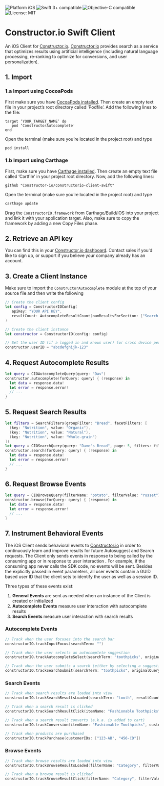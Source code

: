 <img src="https://img.shields.io/badge/platform-iOS-blue.svg?style=flat" alt="Platform iOS" /> <img src="https://img.shields.io/badge/Swift-3.0+-blue.svg" alt="Swift 3+ compatible" /> <img src="https://img.shields.io/badge/Objective--C-compatible-blue.svg" alt="Objective-C compatible" /> <img  src="http://img.shields.io/badge/license-MIT-blue.svg?style=flat" alt="License: MIT" />

# Constructor.io Swift Client

An iOS Client for [Constructor.io](http://constructor.io/).  [Constructor.io](http://constructor.io/) provides search as a service that optimizes results using artificial intelligence (including natural language processing, re-ranking to optimize for conversions, and user personalization).

## 1. Import

### 1.a Import using CocoaPods

First make sure you have [CocoaPods installed](https://guides.cocoapods.org/using/getting-started.html).  Then create an empty text file in your project’s root directory called ‘Podfile’. Add the following lines to the file:

```use_frameworks!
target ‘YOUR_TARGET_NAME’ do
   pod ‘ConstructorAutocomplete'
end
```

Open the terminal (make sure you’re located in the project root) and type

```bash
pod install
```

### 1.b Import using Carthage

First, make sure you have [Carthage installed](https://github.com/Carthage/Carthage#installing-carthage). Then create an empty text file called ‘Cartfile’ in your project root directory. Now, add the following lines:

```
github "Constructor-io/constructorio-client-swift"
```

Open the terminal (make sure you’re located in the project root) and type

```bash
carthage update
```

Drag the ```ConstructorIO.framework``` from Carthage/Build/iOS into your project and link it with your application target. Also, make sure to copy the framework by adding a new Copy Files phase.

## 2. Retrieve an API key

You can find this in your [Constructor.io dashboard](https://constructor.io/dashboard).  Contact sales if you'd like to sign up, or support if you believe your company already has an account.

## 3. Create a Client Instance

Make sure to import the `ConstructorAutocomplete` module at the top of your source file and then write the following

```swift
// Create the client config
let config = ConstructorIOConfig(
   apiKey: "YOUR API KEY",
   resultCount: AutocompleteResultCount(numResultsForSection: ["Search Suggestions" : 3, "Products" : 0])
)

// Create the client instance
let constructor = ConstructorIO(config: config)

// Set the user ID (if a logged in and known user) for cross device personalization
constructor.userID = "abcdefghijk-123"
```

## 4. Request Autocomplete Results

```swift
let query = CIOAutocompleteQuery(query: "Dav")
constructor.autocomplete(forQuery: query) { (response) in
  let data = response.data!
  let error = response.error!
  // ...
}
```

## 5. Request Search Results

```swift
let filters = SearchFilters(groupFilter: "Bread", facetFilters: [
  (key: "Nutrition", value: "Organic"),
  (key: "Nutrition", value: "Natural"),
  (key: "Nutrition", value: "Whole-grain")
])
let query = CIOSearchQuery(query: "Dave's Bread", page: 5, filters: filters)
constructor.search(forQuery: query) { (response) in
  let data = response.data!
  let error = response.error!
  // ...
}
```

## 6. Request Browse Events

```swift
let query = CIOBrowseQuery(filterName: "potato", filterValue: "russet")
constructor.browse(forQuery: query) { (response) in
  let data = response.data!
  let error = response.error!
  // ...
}
```

## 7. Instrument Behavioral Events

The iOS Client sends behavioral events to [Constructor.io](http://constructor.io/) in order to continuously learn and improve results for future Autosuggest and Search requests.  The Client only sends events in response to being called by the consuming app or in response to user interaction . For example, if the consuming app never calls the SDK code, no events will be sent.  Besides the explicitly passed in event parameters, all user events contain a GUID based user ID that the client sets to identify the user as well as a session ID.

Three types of these events exist:

1. **General Events** are sent as needed when an instance of the Client is created or initialized
1. **Autocomplete Events** measure user interaction with autocomplete results
1. **Search Events** measure user interaction with search results

### Autocomplete Events

```swift
// Track when the user focuses into the search bar
constructorIO.trackInputFocus(searchTerm: "")

// Track when the user selects an autocomplete suggestion
constructorIO.trackAutocompleteSelect(searchTerm: "toothpicks", originalQuery: "tooth", sectionName: "Search Suggestions", resultID: "179b8a0e-3799-4a31-be87-127b06871de2")

// Track when the user submits a search (either by selecting a suggestion or not selecting a suggestion)
constructorIO.trackSearchSubmit(searchTerm: "toothpicks", originalQuery: "tooth")
```

### Search Events

```swift
// Track when search results are loaded into view
constructorIO.trackSearchResultsLoaded(searchTerm: "tooth", resultCount: 789)

// Track when a search result is clicked
constructorIO.trackSearchResultClick(itemName: "Fashionable Toothpicks", customerID: "1234567-AB", searchTerm: "tooth", resultID: "179b8a0e-3799-4a31-be87-127b06871de2")

// Track when a search result converts (a.k.a. is added to cart)
constructorIO.trackConversion(itemName: "Fashionable Toothpicks", customerID: "1234567-AB", revenue: 12.99, searchTerm: "tooth")

// Track when products are purchased
constructorIO.trackPurchase(customerIDs: ["123-AB", "456-CD"])
```

### Browse Events

```swift
// Track when browse results are loaded into view
constructorIO.trackBrowseResultsLoaded(filterName: "Category", filterValue: "Snacks", resultCount: 674)

// Track when a browse result is clicked
constructorIO.trackBrowseResultClick(filterName: "Category", filterValue: "Snacks", customerID: "7654321-BA", resultPositionOnPage: 4, resultID: "179b8a0e-3799-4a31-be87-127b06871de2")
```
